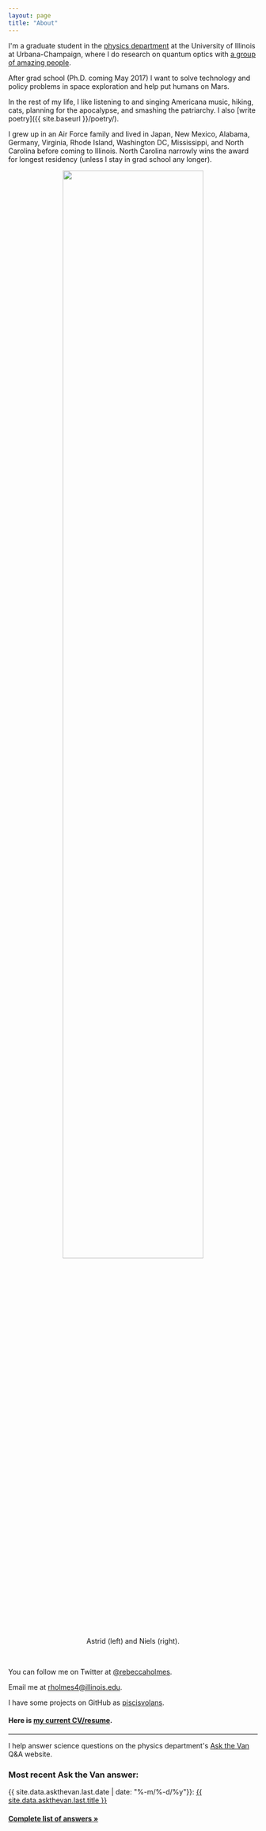 ```yaml
---
layout: page
title: "About"
---
```


I'm a graduate student in the [physics department](http://physics.illinois.edu/) at the University of Illinois at Urbana-Champaign, where I do research on quantum optics with [a group of amazing people](http://research.physics.illinois.edu/QI/Photonics/).

After grad school (Ph.D. coming May 2017) I want to solve technology and policy problems in space exploration and help put humans on Mars.

In the rest of my life, I like listening to and singing Americana music, hiking, cats, planning for the apocalypse, and smashing the patriarchy. I also [write poetry]({{ site.baseurl }}/poetry/).

I grew up in an Air Force family and lived in Japan, New Mexico, Alabama, Germany, Virginia, Rhode Island, Washington DC, Mississippi, and North Carolina before coming to Illinois. North Carolina narrowly wins the award for longest residency (unless I stay in grad school any longer).


<center>
<img class="img-responsive" width="75%" src="{{ site.baseurl }}/public/img/astrid-and-niels.jpg">
<p>
<br>
Astrid (left) and Niels (right).
</p>
<br>
</center>


You can follow me on Twitter at [@rebeccaholmes](https://twitter.com/rebeccaholmes).

Email me at [rholmes4@illinois.edu](mailto:rholmes4@illinois.edu).

I have some projects on GitHub as [piscisvolans](https://github.com/piscisvolans).

#### Here is <a href="{{ site.baseurl }}/public/pdf/rebecca-holmes-web-resume.pdf">my current CV/resume</a>.

<hr>

I help answer science questions on the physics department's [Ask the Van](http://van.physics.illinois.edu/qa/) Q&A website.

### Most recent Ask the Van answer:

{{ site.data.askthevan.last.date | date: "%-m/%-d/%y"}}: <a href="{{ site.data.askthevan.last.url }}">{{ site.data.askthevan.last.title }}</a>

#### <a href="{{ site.baseurl }}/askthevan">Complete list of answers &raquo;</a>




